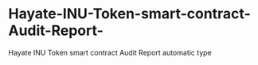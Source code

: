 # Hayate-INU-Token-smart-contract-Audit-Report-
Hayate INU Token smart contract Audit Report  automatic type
